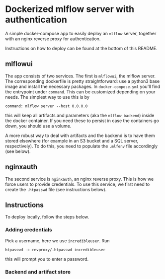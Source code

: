 # Dockerized mlflow server with authentication
A simple docker-compose app to easily deploy an `mlflow` server, together with an nginx reverse proxy for authentication.

Instructions on how to deploy can be found at the bottom of this README.

## mlflowui
The app consists of two services.
The first is `mlflowui`, the mlflow server.
The corresponding dockerfile is pretty straightforward: use a python3 base image and install the necessary packages.
In `docker-compose.yml` you'll find the entrypoint under `command`.
This can be customized depending on your needs.
The simplest way to use this is by
```
command: mlflow server --host 0.0.0.0
```
this will keep all artifacts and parameters (aka the `mlflow backend`) inside the docker container.
If you need these to persist in case the containers go down, you should use a volume.

A more robust way to deal with artifacts and the backend is to have them stored elsewhere (for example in an S3 bucket and a SQL server, respectively).
To do this, you need to populate the `.mlfenv` file accordingly (see below).

## nginxauth
The second service is `nginxauth`, an nginx reverse proxy.
This is how we force users to provide credentials.
To use this service, we first need to create the `.htpasswd` file (see instructions below).


## Instructions
To deploy locally, follow the steps below.

### Adding credentials
Pick a username, here we use `incredibleuser`.
Run
```
htpasswd -c revproxy/.htpasswd incredibleuser
```
this will prompt you to enter a password.

### Backend and artifact store
